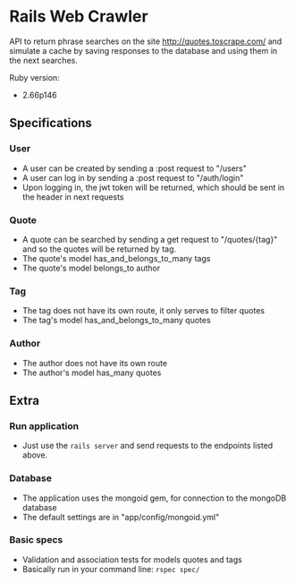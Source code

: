 # Rails Web Crawler

API to return phrase searches on the site http://quotes.toscrape.com/
and simulate a cache by saving responses to the database and using them
in the next searches.

Ruby version:
- 2.66p146

## Specifications

### User

- A user can be created by sending a :post request to "/users"
- A user can log in by sending a :post request to "/auth/login"
- Upon logging in, the jwt token will be returned,
which should be sent in the header in next requests

### Quote

- A quote can be searched by sending a get request to "/quotes/{tag}"
and so the quotes will be returned by tag.
- The quote's model has_and_belongs_to_many tags
- The quote's model belongs_to author

### Tag

- The tag does not have its own route, it only serves to filter quotes
- The tag's model has_and_belongs_to_many quotes

### Author

- The author does not have its own route
- The author's model has_many quotes

## Extra

### Run application

- Just use the ``` rails server ``` and send requests to the endpoints listed above.

### Database

- The application uses the mongoid gem, for connection to the mongoDB database
- The default settings are in "app/config/mongoid.yml"

### Basic specs

- Validation and association tests for models quotes and tags
- Basically run in your command line: ```rspec spec/```
